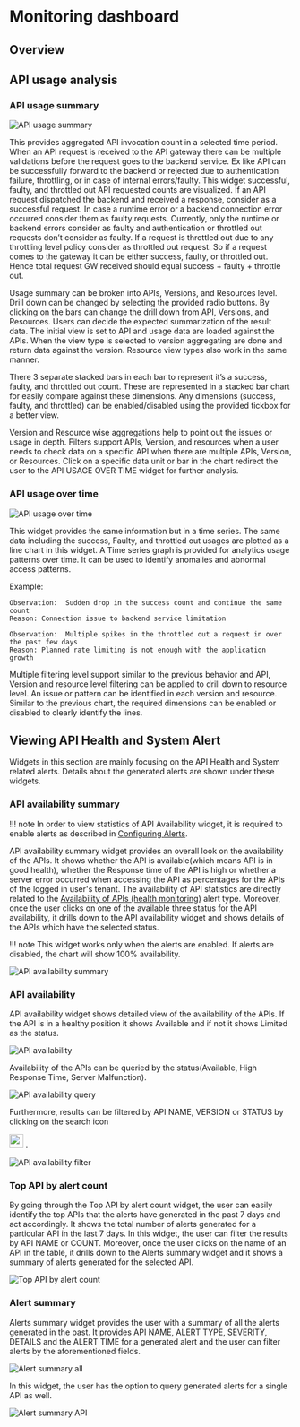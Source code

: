# Monitoring dashboard

## Overview

## API usage analysis

### API usage summary

![API usage summary]({{base_path}}/assets/img/learn/analytics/monitoring_usage_summary.png)

This provides aggregated API invocation count in a selected time period. When an API request is received to the API gateway there can be multiple validations before the request goes to the backend service. Ex like API can be successfully forward to the backend or rejected due to authentication failure, throttling, or in case of internal errors/faulty. This widget successful, faulty, and throttled out API requested counts are visualized. If an API request dispatched the backend and received a response, consider as a successful request. In case a runtime error or a backend connection error occurred consider them as faulty requests. Currently, only the runtime or backend errors consider as faulty and authentication or throttled out requests don’t consider as faulty. If a request is throttled out due to any throttling level policy consider as throttled out request. So if a request comes to the gateway it can be either success, faulty, or throttled out. Hence total request GW received should equal success + faulty + throttle out.

Usage summary can be broken into APIs, Versions, and Resources level. Drill down can be changed by selecting the provided radio buttons. By clicking on the bars can change the drill down from API, Versions, and Resources. Users can decide the expected summarization of the result data. The initial view is set to API and usage data are loaded against the APIs. When the view type is selected to version aggregating are done and return data against the version. Resource view types also work in the same manner. 

There 3 separate stacked bars in each bar to represent it’s a success, faulty, and throttled out count. These are represented in a stacked bar chart for easily compare against these dimensions. Any dimensions (success, faulty, and throttled) can be enabled/disabled using the provided tickbox for a better view. 

Version and Resource wise aggregations help to point out the issues or usage in depth. Filters support APIs, Version, and resources when a user needs to check data on a specific API when there are multiple APIs, Version, or Resources. Click on a specific data unit or bar in the chart redirect the user to the API USAGE OVER TIME widget for further analysis. 


### API usage over time

![API usage over time]({{base_path}}/assets/img/learn/analytics/monitoring_usage_overtime.png)

This widget provides the same information but in a time series. The same data including the success, Faulty, and throttled out usages are plotted as a line chart in this widget. A Time series graph is provided for analytics usage patterns over time. It can be used to identify anomalies and abnormal access patterns.
 
Example:

    Observation:  Sudden drop in the success count and continue the same count
    Reason: Connection issue to backend service limitation

    Observation:  Multiple spikes in the throttled out a request in over the past few days
    Reason: Planned rate limiting is not enough with the application growth

Multiple filtering level support similar to the previous behavior and API, Version and resource level filtering can be applied to drill down to resource level. An issue or pattern can be identified in each version and resource. Similar to the previous chart, the required dimensions can be enabled or disabled to clearly identify the lines. 

## Viewing API Health and System Alert

Widgets in this section are mainly focusing on the API Health and System related alerts. Details about the generated alerts are shown under these widgets.

### API availability summary

!!! note
    In order to view statistics of API Availability widget, it is required to enable alerts as described in [Configuring Alerts]({{base_path}}/learn/analytics/managing-alerts-with-real-time-analytics/configuring-alerts/).

API availability summary widget provides an overall look on the availability of the APIs. It shows whether the API is available(which means API is in good health), whether the Response time of the API is high or whether a server error occurred when accessing the API as percentages for the APIs of the logged in user's tenant. 
The availability of API statistics are directly related to the [Availability of APIs (health monitoring)]({{base_path}}/learn/analytics/managing-alerts-with-real-time-analytics/alert-types/#availability-of-apis-api-health-monitoring) alert type. 
Moreover, once the user clicks on one of the available three status for the API availability, it drills down to the API availability widget and shows details of the APIs which have the selected status.

!!! note
    This widget works only when the alerts are enabled. If alerts are disabled, the chart will show 100% availability.

![API availability summary]({{base_path}}/assets/img/learn/analytics/api_availability_summary.png)

### API availability

API availability widget shows detailed view of the availability of the APIs. If the API is in a healthy position it shows Available and if not it shows Limited as the status.

![API availability]({{base_path}}/assets/img/learn/analytics/api_availability.png)

Availability of the APIs can be queried by the status(Available, High Response Time, Server Malfunction).

![API availability query]({{base_path}}/assets/img/learn/analytics/api_availability_query.png)

Furthermore, results can be filtered by API NAME, VERSION or STATUS by clicking on the search icon
<html>
<body>
<img src="{{base_path}}/assets/img/learn/analytics/search_icon.png" width="25"/>
</body>
</html>
.

![API availability filter]({{base_path}}/assets/img/learn/analytics/api_availability_filter.png)

### Top API by alert count

By going through the Top API by alert count widget, the user can easily identify the top APIs that the alerts have generated in the past 7 days and act accordingly. 
It shows the total number of alerts generated for a particular API in the last 7 days. 
In this widget, the user can filter the results by API NAME or COUNT. 
Moreover, once the user clicks on the name of an API in the table, it drills down to the Alerts summary widget and it shows a summary of alerts generated for the selected API.

![Top API by alert count]({{base_path}}/assets/img/learn/analytics/top_api_by_alert_count.png)

### Alert summary

Alerts summary widget provides the user with a summary of all the alerts generated in the past. 
It provides API NAME, ALERT TYPE, SEVERITY, DETAILS and the ALERT TIME for a generated alert and the user can filter alerts by the aforementioned fields.

![Alert summary all]({{base_path}}/assets/img/learn/analytics/alert_summary_all.png)

In this widget, the user has the option to query generated alerts for a single API as well.

![Alert summary API]({{base_path}}/assets/img/learn/analytics/alert_summary_api.png)
